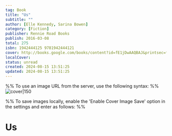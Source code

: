 ```yaml
---
tag: Book
title: "Us"
subtitle: ""
author: [Elle Kennedy, Sarina Bowen]
category: [Fiction]
publisher: Rennie Road Books
publish: 2016-03-08
total: 275
isbn: 1942444125 9781942444121
cover: http://books.google.com/books/content?id=fE1jDwAAQBAJ&printsec=frontcover&img=1&zoom=1&edge=curl&source=gbs_api
localCover: 
status: unread
created: 2024-08-15 13:51:25
updated: 2024-08-15 13:51:25
---
```


%% To use an image URL from the server, use the following syntax: %%
![cover|150](http://books.google.com/books/content?id=fE1jDwAAQBAJ&printsec=frontcover&img=1&zoom=1&edge=curl&source=gbs_api)

%% To save images locally, enable the 'Enable Cover Image Save' option in the settings and enter as follows: %%


# Us